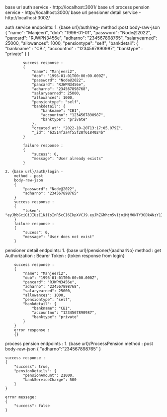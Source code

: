 base url auth service - http://localhost:3001/
base url process pension service - http://localhost:3000/
base url pensioner detail service - http://localhost:3002/

auth service endpoints:
    1. {base url}/auth/reg-
        method :post
        body-raw-json
            {
                "name": "Manjeeri",
                "dob": "1996-01-01",
                "password": "Node@2022",
                "pancard": "RJWPN3456e",
                "adharno": "234567898765",
                "salaryearned": 25000,
                "allowances": 1000,
                "pensiontype": "self",
                "bankdetail": {
                    "bankname" : "CBI",
                    "accountno" : "1234567890987",
                    "banktype" : "private"
                }
            }

            success response : 
            {
                "name": "Manjeeri2",
                "dob": "1996-01-01T00:00:00.000Z",
                "password": "Node@2022",
                "pancard": "RJWPN3456e",
                "adharno": "234567898768",
                "salaryearned": 25000,
                "allowances": 1000,
                "pensiontype": "self",
                "bankdetail": {
                    "bankname": "CBI",
                    "accountno": "1234567890987",
                    "banktype": "private"
                },
                "created_at": "2022-10-20T13:17:05.079Z",
                "_id": "63514f2a4f55f28f6184024b"
            }

            failure response :
            {
                "sucess": 0,
                "message": "User already exists"
            }
                
    2. {base url}/auth/login - 
        method - post
        body-raw-json
        {
            "password": "Node@2022",
            "adharno": "234567898765"
        }
        success response : 
        {
            "token": "eyJhbGciOiJIUzI1NiIsInR5cCI6IkpXVCJ9.eyJhZGhhcm5vIjoiMjM0NTY3ODk4NzY1IiwibmFtZSI6Ik1hbmplZXJpIiwiaWF0IjoxNjY2MjcyNTEyfQ.Jp4sTJX81AJpHqsqYH936ppIwCQhv_LyfMpxYAmKVno"
        }
        failure response :
        {
            "sucess": 0,
            "message": "User does not exist"
        }

pensioner detail endpoints:
    1. {base url}/pensioner/{aadharNo}
        method : get 
        Authorization : Bearer Token : {token response from login}

        success response :
        {
            "name": "Manjeeri2",
            "dob": "1996-01-01T00:00:00.000Z",
            "pancard": "RJWPN3456e",
            "adharno": "234567898768",
            "salaryearned": 25000,
            "allowances": 1000,
            "pensiontype": "self",
            "bankdetail": {
                "bankname": "CBI",
                "accountno": "1234567890987",
                "banktype": "private"
            }
        }
        error response :
        {}

process pension endpoints :
    1. {base url}/ProcessPension
    method : post
    body-raw-json
    {
        "adharno":"234567898765"
    }

    success response :
    {
        "success": true,
        "pensionDetails": {
            "pensionAmount": 21000,
            "bankServiceCharge": 500
        }
    }

    error message:
    {
        "success": false
    }

